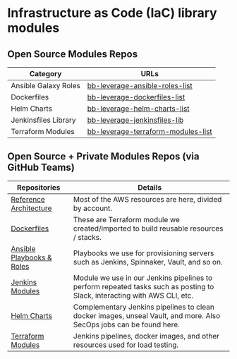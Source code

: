 # Infrastructure as Code (IaC) library modules

## **Open Source Modules Repos**

| Category              | URLs                                                                                |
|-----------------------|-------------------------------------------------------------------------------------|
| Ansible Galaxy Roles  | [bb-leverage-ansible-roles-list](https://github.com/topics/bb-le-mod-ansible-role)  |
| Dockerfiles           | [bb-leverage-dockerfiles-list](https://github.com/topics/bb-le-mod-docker)          |
| Helm Charts           | [bb-leverage-helm-charts-list](https://github.com/topics/bb-le-mod-helm)            |
| Jenkinsfiles Library  | [bb-leverage-jenkinsfiles-lib](https://github.com/topics/bb-le-mod-jenkins)         |
| Terraform Modules     | [bb-leverage-terraform-modules-list](https://github.com/topics/bb-le-mod-terraform) |


## **Open Source + Private Modules Repos (via GitHub Teams)**

| Repositories                                                                                                           | Details                                                                                                                   |
|------------------------------------------------------------------------------------------------------------------------|---------------------------------------------------------------------------------------------------------------------------|
| [Reference Architecture](https://github.com/orgs/binbashar/teams/leverage-ref-architecture-aws-dev/repositories)       | Most of the AWS resources are here, divided by account.                                                                   |
| [Dockerfiles](https://github.com/orgs/binbashar/teams/leverage-project-docker-dev/repositories)                        | These are Terraform module we created/imported to build reusable resources / stacks.                                      |
| [Ansible Playbooks & Roles](https://github.com/orgs/binbashar/teams/leverage-project-ansible-dev/repositories)         | Playbooks we use for provisioning servers such as Jenkins, Spinnaker, Vault, and so on.                                   |
| [Jenkins Modules](https://github.com/orgs/binbashar/teams/leverage-project-jenkins-dev/repositories)                   | Module we use in our Jenkins pipelines to perform repeated tasks such as posting to Slack, interacting with AWS CLI, etc. |
| [Helm Charts](https://github.com/orgs/binbashar/teams/leverage-project-helm-dev/repositories)                          | Complementary Jenkins pipelines to clean docker images, unseal Vault, and more. Also SecOps jobs can be found here.       |
| [Terraform Modules](https://github.com/orgs/binbashar/teams/leverage-project-terraform-dev/repositories)               | Jenkins pipelines, docker images, and other resources used for load testing.                                              |